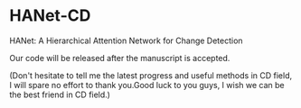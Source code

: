 # HANet-CD
HANet: A Hierarchical Attention Network for Change Detection

Our code will be released after the manuscript is accepted.

(Don't hesitate to tell me the latest progress and useful methods in CD field, I will spare no effort to thank you.Good luck to you guys, I wish we can be the best friend in CD field.)
